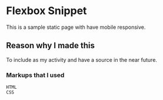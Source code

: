 # Flexbox Snippet
This is a sample static page with have mobile responsive.

## Reason why I made this
To include as my activity and have a source in the near future.

### Markups that I used
``` 
HTML
CSS
```
